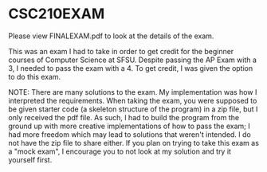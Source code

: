 # CSC210EXAM

Please view FINALEXAM.pdf to look at the details of the exam.

This was an exam I had to take in order to get credit for the beginner courses of Computer Science at SFSU. Despite passing the AP Exam with a 3, I needed to pass the exam with a 4. To get credit, I was given the option to do this exam.

NOTE: There are many solutions to the exam. My implementation was how I interpreted the requirements. When taking the exam, you were supposed to be given starter code (a skeleton structure of the program) in a zip file, but I only received the pdf file. As such, I had to build the program from the ground up with more creative implementations of how to pass the exam; I had more freedom which may lead to solutions that weren't intended. I do not have the zip file to share either. If you plan on trying to take this exam as a "mock exam", I encourage you to not look at my solution and try it yourself first.
